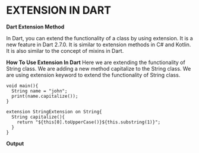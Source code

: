 # EXTENSION IN DART

**Dart Extension Method**

In Dart, you can extend the functionality of a class by using extension. It is a new feature in Dart 2.7.0. It is similar to extension methods in C# and Kotlin. It is also similar to the concept of mixins in Dart.

**How To Use Extension In Dart**
Here we are extending the functionality of String class. We are adding a new method capitalize to the String class. We are using extension keyword to extend the functionality of String class.

```
void main(){
  String name = "john";
  print(name.capitalize());
}

extension StringExtension on String{
  String capitalize(){
    return "${this[0].toUpperCase()}${this.substring(1)}";
  }
}
```


**Output**